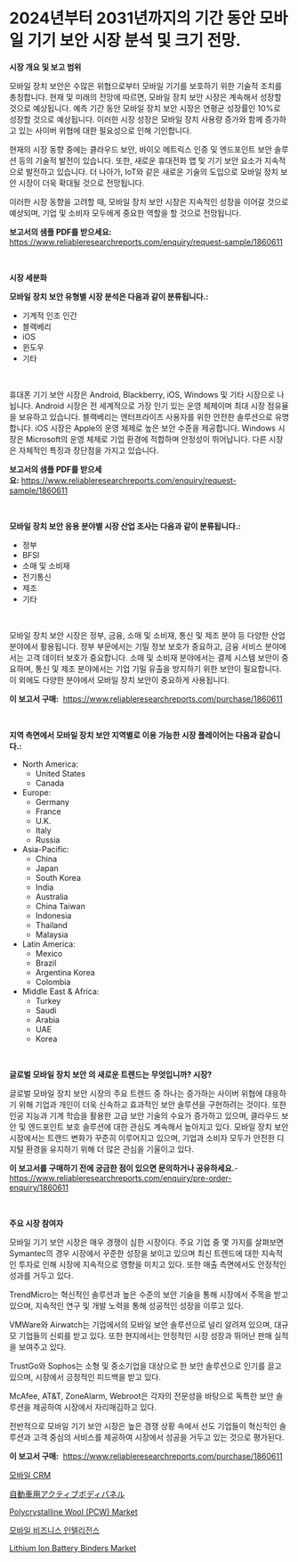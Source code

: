 <p><h1>2024년부터 2031년까지의 기간 동안 모바일 기기 보안 시장 분석 및 크기 전망.</h1></p><p><strong>시장 개요 및 보고 범위</strong></p>
<p><p>모바일 장치 보안은 수많은 위협으로부터 모바일 기기를 보호하기 위한 기술적 조치를 총칭합니다. 현재 및 미래의 전망에 따르면, 모바일 장치 보안 시장은 계속해서 성장할 것으로 예상됩니다. 예측 기간 동안 모바일 장치 보안 시장은 연평균 성장률인 10%로 성장할 것으로 예상됩니다. 이러한 시장 성장은 모바일 장치 사용량 증가와 함께 증가하고 있는 사이버 위협에 대한 필요성으로 인해 기인합니다. </p><p>현재의 시장 동향 중에는 클라우드 보안, 바이오 메트릭스 인증 및 엔드포인트 보안 솔루션 등의 기술적 발전이 있습니다. 또한, 새로운 휴대전화 앱 및 기기 보안 요소가 지속적으로 발전하고 있습니다. 더 나아가, IoT와 같은 새로운 기술의 도입으로 모바일 장치 보안 시장이 더욱 확대될 것으로 전망됩니다.</p><p>이러한 시장 동향을 고려할 때, 모바일 장치 보안 시장은 지속적인 성장을 이어갈 것으로 예상되며, 기업 및 소비자 모두에게 중요한 역할을 할 것으로 전망됩니다.</p></p>
<p><strong>보고서의 샘플 PDF를 받으세요:</strong> <a href="https://www.reliableresearchreports.com/enquiry/request-sample/1860611">https://www.reliableresearchreports.com/enquiry/request-sample/1860611</a></p>
<p>&nbsp;</p>
<p><strong>시장 세분화</strong></p>
<p><strong>모바일 장치 보안 유형별 시장 분석은 다음과 같이 분류됩니다.:</strong></p>
<p><ul><li>기계적 인조 인간</li><li>블랙베리</li><li>iOS</li><li>윈도우</li><li>기타</li></ul></p>
<p>&nbsp;</p>
<p><p>휴대폰 기기 보안 시장은 Android, Blackberry, iOS, Windows 및 기타 시장으로 나뉩니다. Android 시장은 전 세계적으로 가장 인기 있는 운영 체제이며 최대 시장 점유율을 보유하고 있습니다. 블랙베리는 엔터프라이즈 사용자를 위한 안전한 솔루션으로 유명합니다. iOS 시장은 Apple의 운영 체제로 높은 보안 수준을 제공합니다. Windows 시장은 Microsoft의 운영 체제로 기업 환경에 적합하며 안정성이 뛰어납니다. 다른 시장은 자체적인 특징과 장단점을 가지고 있습니다.</p></p>
<p><strong>보고서의 샘플 PDF를 받으세요:</strong>&nbsp;<a href="https://www.reliableresearchreports.com/enquiry/request-sample/1860611">https://www.reliableresearchreports.com/enquiry/request-sample/1860611</a></p>
<p>&nbsp;</p>
<p><strong> 모바일 장치 보안 응용 분야별 시장 산업 조사는 다음과 같이 분류됩니다.:</strong></p>
<p><ul><li>정부</li><li>BFSI</li><li>소매 및 소비재</li><li>전기통신</li><li>제조</li><li>기타</li></ul></p>
<p>&nbsp;</p>
<p><p>모바일 장치 보안 시장은 정부, 금융, 소매 및 소비재, 통신 및 제조 분야 등 다양한 산업 분야에서 활용됩니다. 정부 부문에서는 기밀 정보 보호가 중요하고, 금융 서비스 분야에서는 고객 데이터 보호가 중요합니다. 소매 및 소비재 분야에서는 결제 시스템 보안이 중요하며, 통신 및 제조 분야에서는 기업 기밀 유출을 방지하기 위한 보안이 필요합니다. 이 외에도 다양한 분야에서 모바일 장치 보안이 중요하게 사용됩니다.</p></p>
<p><strong>이 보고서 구매:</strong>&nbsp; <a href="https://www.reliableresearchreports.com/purchase/1860611">https://www.reliableresearchreports.com/purchase/1860611</a></p>
<p>&nbsp;</p>
<p><strong>지역 측면에서 모바일 장치 보안 지역별로 이용 가능한 시장 플레이어는 다음과 같습니다.:</strong></p>
<p><ul>
    <li>
        North America:
        <ul>
            <li>United States</li>
            <li>Canada</li>
        </ul>
    </li>
    <li>
        Europe:
        <ul>
            <li>Germany</li>
            <li>France</li>
            <li>U.K.</li>
            <li>Italy</li>
            <li>Russia</li>
        </ul>
    </li>
    <li>
        Asia-Pacific:
        <ul>
            <li>China</li>
            <li>Japan</li>
            <li>South Korea</li>
            <li>India</li>
            <li>Australia</li>
            <li>China Taiwan</li>
            <li>Indonesia</li>
            <li>Thailand</li>
            <li>Malaysia</li>
        </ul>
    </li>
    <li>
        Latin America:
        <ul>
            <li>Mexico</li>
            <li>Brazil</li>
            <li>Argentina Korea</li>
            <li>Colombia</li>
        </ul>
    </li>
    <li>
        Middle East & Africa:
        <ul>
            <li>Turkey</li>
            <li>Saudi</li>
            <li>Arabia</li>
            <li>UAE</li>
            <li>Korea</li>
        </ul>
    </li>
    </ul></p>
<p>&nbsp;</p>
<p><strong>글로벌 모바일 장치 보안 의 새로운 트렌드는 무엇입니까? 시장?</strong></p>
<p><p>글로벌 모바일 장치 보안 시장의 주요 트렌드 중 하나는 증가하는 사이버 위협에 대응하기 위해 기업과 개인이 더욱 신속하고 효과적인 보안 솔루션을 구현하려는 것이다. 또한 인공 지능과 기계 학습을 활용한 고급 보안 기술의 수요가 증가하고 있으며, 클라우드 보안 및 엔드포인트 보호 솔루션에 대한 관심도 계속해서 높아지고 있다. 모바일 장치 보안 시장에서는 트랜드 변화가 꾸준히 이루어지고 있으며, 기업과 소비자 모두가 안전한 디지털 환경을 유지하기 위해 더 많은 관심을 기울이고 있다.</p></p>
<p><strong>이 보고서를 구매하기 전에 궁금한 점이 있으면 문의하거나 공유하세요.</strong>- <a href="https://www.reliableresearchreports.com/enquiry/pre-order-enquiry/1860611">https://www.reliableresearchreports.com/enquiry/pre-order-enquiry/1860611</a></p>
<p>&nbsp;</p>
<p><strong>주요 시장 참여자</strong></p>
<p><p>모바일 기기 보안 시장은 매우 경쟁이 심한 시장이다. 주요 기업 중 몇 가지를 살펴보면 Symantec의 경우 시장에서 꾸준한 성장을 보이고 있으며 최신 트렌드에 대한 지속적인 투자로 인해 시장에 지속적으로 영향을 미치고 있다. 또한 매출 측면에서도 안정적인 성과를 거두고 있다.</p><p>TrendMicro는 혁신적인 솔루션과 높은 수준의 보안 기술을 통해 시장에서 주목을 받고 있으며, 지속적인 연구 및 개발 노력을 통해 성공적인 성장을 이루고 있다.</p><p>VMWare와 Airwatch는 기업에서의 모바일 보안 솔루션으로 널리 알려져 있으며, 대규모 기업들의 신뢰를 받고 있다. 또한 현지에서는 안정적인 시장 성장과 뛰어난 판매 실적을 보여주고 있다.</p><p>TrustGo와 Sophos는 소형 및 중소기업을 대상으로 한 보안 솔루션으로 인기를 끌고 있으며, 시장에서 긍정적인 피드백을 받고 있다.</p><p>McAfee, AT&T, ZoneAlarm, Webroot은 각자의 전문성을 바탕으로 독특한 보안 솔루션을 제공하여 시장에서 자리매김하고 있다.</p><p>전반적으로 모바일 기기 보안 시장은 높은 경쟁 상황 속에서 선도 기업들이 혁신적인 솔루션과 고객 중심의 서비스를 제공하여 시장에서 성공을 거두고 있는 것으로 평가된다.</p></p>
<p><strong>이 보고서 구매:</strong>&nbsp;&nbsp;<a href="https://www.reliableresearchreports.com/purchase/1860611">https://www.reliableresearchreports.com/purchase/1860611</a></p>
<p><p><a href="https://github.com/vs019sa3m8x/Market-Research-Report-List-1/blob/main/3581755192861.md">모바일 CRM</a></p><p><a href="https://github.com/oqxogxyvqe90775/Market-Research-Report-List-1/blob/main/9688641193087.md">自動車用アクティブボディパネル</a></p><p><a href="https://issuu.com/reportprime-2/docs/polycrystalline-wool-pcw-market-size-2030.pptx">Polycrystalline Wool (PCW) Market</a></p><p><a href="https://github.com/lzrvbyqzftro57/Market-Research-Report-List-1/blob/main/7763809192860.md">모바일 비즈니스 인텔리전스</a></p><p><a href="https://github.com/RoccoManning/Market-Research-Report-List-4/blob/main/lithium-ion-battery-binders-market.md">Lithium Ion Battery Binders Market</a></p></p>

